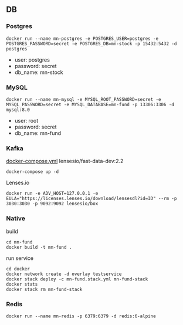 ## DB

### Postgres
```shell
docker run --name mn-postgres -e POSTGRES_USER=postgres -e POSTGRES_PASSWORD=secret -e POSTGRES_DB=mn-stock -p 15432:5432 -d postgres
```

* user: postgres
* password: secret
* db_name: mn-stock

### MySQL

```shell
docker run --name mn-mysql -e MYSQL_ROOT_PASSWORD=secret -e MYSQL_PASSWORD=secret -e MYSQL_DATABASE=mn-fund -p 13306:3306 -d mysql:8.0
```

* user: root
* password: secret
* db_name: mn-fund

### Kafka

[docker-compose.yml](https://github.com/lensesio/fast-data-dev)
lensesio/fast-data-dev:2.2
```shell
docker-compose up -d
```

Lenses.io
```shell
docker run -e ADV_HOST=127.0.0.1 -e EULA="https://licenses.lenses.io/download/lensesdl?id=ID" --rm -p 3030:3030 -p 9092:9092 lensesio/box
```

### Native

build

```shell
cd mn-fund
docker build -t mn-fund .
```

run service

```shell
cd docker
docker network create -d overlay testservice
docker stack deploy -c mn-fund.stack.yml mn-fund-stack
docker stats
docker stack rm mn-fund-stack
```

### Redis

```shell
docker run --name mn-redis -p 6379:6379 -d redis:6-alpine
```